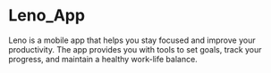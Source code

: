 # Leno_App
Leno is a mobile app that helps you stay focused and improve your productivity. The app provides you with tools to set goals, track your progress, and maintain a healthy work-life balance. 
